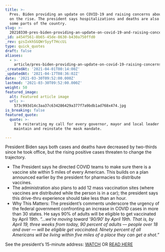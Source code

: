 ```yaml
---
title: >-
  Pres. Biden providing an update on COVID-19 and raising concerns about cases
  on the rise. The president says hospitalizations and deaths are also up in
  some parts of the country.
slug: >-
  20210330-pres-biden-providing-an-update-on-covid-19-and-raising-concerns-about-cases-on-the-rise-the
_id: a454f561-8b65-45de-8630-b430a750ffd0
_rev: gzsIxkhSGQWrSyyf7HccUi
type: quick_quotes
draft: false
aliases:
  - >-
    article/pres-biden-providing-an-update-on-covid-19-raising-concerns-about-cases-on-the-rise-the-president-says-hospitalizations-and-deaths-are-also-up-in-some-parts-of-the-country/
_createdAt: '2021-04-01T00:14:00Z'
_updatedAt: '2021-04-17T08:36:02Z'
date: '2021-03-30T09:52:00.000Z'
lastmod: '2021-03-30T09:52:00.000Z'
weight: 50
featured_image:
  alt: Featured article image
  url: >-
    573c993d14c3aa37c634286429a377f7a9bdb1ad768x474.jpg
is_breaking: false
featured_quote:
  quote: >-
    I'm reiterating my call for every governor, mayor and local leader to
    maintain and reinstate the mask mandate.

---
```

President Biden says both cases and deaths have decreased by two-thirds since he took office, but the rising positive cases threaten to change the trajectory.

* The President says he directed COVID teams to make sure there is a vaccine site within 5 miles of every American. This builds on a plan announced earlier by the president for pharmacies to distribute vaccines.
* The administration also plans to add 12 mass vaccination sites (where vaccines are distributed while the person is in a car); the president says this drive-thru experience should take less than an hour.
* Why This Matters: The president’s comments underscore the urgency of the federal government confronting an increase in COVID cases in more than 30 states. He says 90% of adults will be eligible to get vaccinated by April 19th. _“…we’re moving toward ’90/90′ by April 19th. That is, by April 19, three weeks from today, 90 percent of adults — people over 18 and over — will be eligible get vaccinated. Ninety percent of all Americans will be living within five miles of a place they can get a shot.”_

See the president’s 15-minute address: [WATCH](https://twitter.com/POTUS/status/1376602772116807680?s=20) OR [READ HERE](https://www.whitehouse.gov/briefing-room/speeches-remarks/2021/03/29/remarks-by-president-biden-on-the-covid-19-response-and-the-state-of-vaccinations/)
